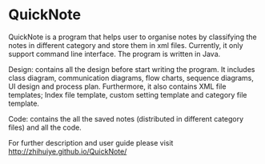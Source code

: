 # QuickNote
QuickNote is a program that helps user to organise notes by classifying the notes in different category and store them in xml files. Currently, it only support command line interface. The program is written in Java.

Design: contains all the design before start writing the program. It includes class diagram, communication diagrams, flow charts, sequence diagrams, UI design and process plan. Furthermore, it also contains XML file templates; Index file template, custom setting template and category file template.

Code: contains the all the saved notes (distributed in different category files) and all the code.

For further description and user guide please visit http://zhihuiye.github.io/QuickNote/

